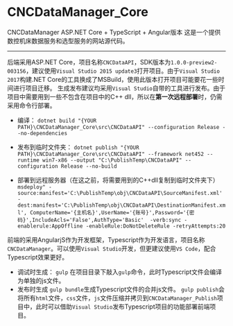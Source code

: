 # CNCDataManager_Core
CNCDataManager ASP.NET Core + TypeScript + Angular版本
这是一个提供数控机床数据服务和选型服务的网站源代码。

---

后端采用ASP.NET Core，项目名称`CNCDataAPI`，SDK版本为`1.0.0-preview2-003156`，建议使用`Visual Studio 2015 update3`打开项目。由于`Visual Studio 2017`构建.NET Core的工具换成了MSBuild，使用此版本打开项目可能要花一些时间进行项目迁移。
生成发布建议均采用`Visual Studio`自带的工具进行发布。由于项目中需要用到一些不包含在项目中的C++ dll，所以在**第一次远程部署**时，仍需采用命令行部署。

- 编译：
`dotnet build "{YOUR PATH}\CNCDataManager_Core\src\CNCDataAPI" --configuration Release --no-dependencies`

- 发布到临时文件夹：
`dotnet publish "{YOUR PATH}\CNCDataManager_Core\src\CNCDataAPI" --framework net452 --runtime win7-x86 --output "C:\PublishTemp\CNCDataAPI" --configuration Release --no-build`

- 部署到远程服务器（在这之前，将需要用到的C++dll复制到临时文件夹下）
`msdeploy" -source:manifest='C:\PublishTemp\obj\CNCDataAPI\SourceManifest.xml' -dest:manifest='C:\PublishTemp\obj\CNCDataAPI\DestinationManifest.xml',
ComputerName='{主机名}',UserName='{账号}',Password='{密码}',IncludeAcls='False',AuthType='Basic' 
-verb:sync -enablerule:AppOffline -enableRule:DoNotDeleteRule -retryAttempts:20`

前端的采用AngularjS作为开发框架，Typescript作为开发语言，项目名称`CNCDataManager`。可以使用`Visual Studio`开发，但更建议使用`VS Code`，配合Typescript效果更好。

- 调试时生成：
`gulp`
在项目目录下敲入`gulp`命令，此时Typescript文件会编译为单独的js文件。
- 发布时生成
`gulp bundle`生成Typescript文件的合并js文件。
`gulp publish`会将所有`html`文件，`css`文件，`js`文件压缩并拷贝到`CNCDataManager_Publish`项目中，此时可以借助`Visual Studio`发布Typescript项目的功能部署前端项目。






